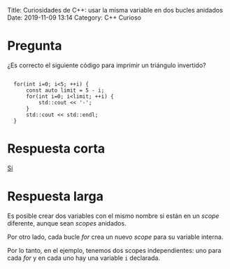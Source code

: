 Title: Curiosidades de C++: usar la misma variable en dos bucles anidados
Date: 2019-11-09 13:14
Category: C++ Curioso 


# Pregunta

¿Es correcto el siguiente código para imprimir un triángulo invertido?

```

  for(int i=0; i<5; ++i) {
      const auto limit = 5 - i;
      for(int i=0; i<limit; ++i) {
          std::cout << '-';
      }
	  std::cout << std::endl;
  }

```

# Respuesta corta

[Sí](https://coliru.stacked-crooked.com/a/c4049493567cbfa8)


# Respuesta larga

Es posible crear dos variables con el mismo nombre si están en un *scope* diferente, aunque sean *scopes* anidados.

Por otro lado, cada bucle *for* crea un nuevo *scope* para su variable interna.

Por lo tanto, en el ejemplo, tenemos dos scopes independientes: uno para cada *for* y en cada uno hay una variable ```i``` declarada.
